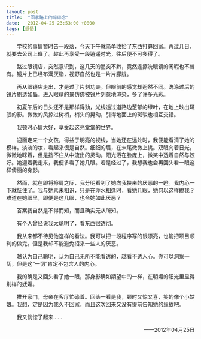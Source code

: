 ```yaml
---
layout: post
title:  "回家路上的碎碎念"
date:   2012-04-25 23:53:00 +0800
tags: [感悟]
---
```


&emsp;&emsp;学校的事情暂时告一段落，今天下午就简单收拾了东西打算回家。再过几日，就要去公司上班了。趁此再享受一段逍遥时光，往后便不可多得了。

&emsp;&emsp;路过眼镜店，突然意识到，这几天的墨突不黔，竟然连擦洗眼镜的闲暇也不曾有。镜片上已经布满灰脂，视野自然也是一片片朦胧。

&emsp;&emsp;再从眼镜店走出，才是过了片刻功夫。但眼前的感觉却迥然不同。洗涤过后的镜片剔透如晶。进入眼睛的景仿佛被镜片刻意地渲染，多了许多光彩。

&emsp;&emsp;初夏午后的日头还不是那样得劲，光线透过道路边葱郁的绿叶，在地上映出斑驳的影。微微的风掠过树梢，梢头的晃动，引得地面上的斑驳也相互交错。

&emsp;&emsp;我顿时心情大好，享受起这亮堂堂的世界。

&emsp;&emsp;迎面走来一个女孩，得益于明亮的视线，当她还在远处时，我便能看清了她的模样。淡淡的妆，看起来很是自然。细细的眉，在末尾微微上挑。双眼向着日光，微微地眯着，但是挡不住从中流出的灵动。阳光洒在脸庞上，微笑中透着自然与姣好。她迎着我走来，我便多看了她几眼。若是经过了，我想我也会再回头看一眼这样倩丽的身影。

&emsp;&emsp;然而，就在即将擦肩之际，我分明看到了她向我投来的厌恶的一瞪。我内心一下就怔住了。我与她素未相识，只是在萍水相逢时，看她几眼，她何以这样瞪我？难道在她眼里，即便是这几眼，也令她如此厌恶？

&emsp;&emsp;答案我自然是不得而知，而且确实无从所知。

&emsp;&emsp;有个人曾经说我太聪明了，看东西很透彻。

&emsp;&emsp;我从来都不待见他这样的看法。我可以把一段程序写的很漂亮，也能把项目顺利的做完。但是我却不能避免招来一些人的厌恶。

&emsp;&emsp;越认为自己聪明，认为自己无所不能看透的，越看不透人心。你可以洞察一切，但是这“一切”肯定不包含人的内心。

&emsp;&emsp;我的确是又回头看了她一眼，那身影确如期望中的一样，在明媚的阳光里显得别样的妩媚。

&emsp;&emsp;推开家门，母亲在客厅忙碌着。回头一看是我，顿时又惊又喜，笑的像个小姑娘。我想，定是因为我久不回家，而且这次回来又没有提前告知她的缘故吧。

&emsp;&emsp;我又恍惚了起来……

<p align="right">——2012年04月25日</p>